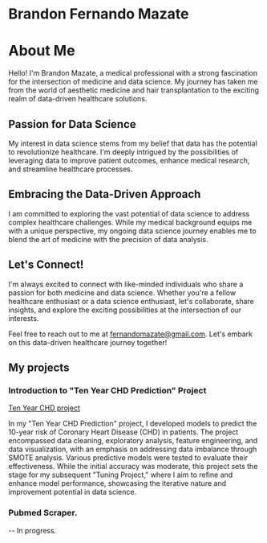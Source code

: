 # Brandon Fernando Mazate

# About Me

Hello! I'm Brandon Mazate, a medical professional with a strong fascination for the intersection of medicine and data science. My journey has taken me from the world of aesthetic medicine and hair transplantation to the exciting realm of data-driven healthcare solutions.

## Passion for Data Science

My interest in data science stems from my belief that data has the potential to revolutionize healthcare. I'm deeply intrigued by the possibilities of leveraging data to improve patient outcomes, enhance medical research, and streamline healthcare processes.

## Embracing the Data-Driven Approach

I am committed to exploring the vast potential of data science to address complex healthcare challenges. While my medical background equips me with a unique perspective, my ongoing data science journey enables me to blend the art of medicine with the precision of data analysis.

## Let's Connect!

I'm always excited to connect with like-minded individuals who share a passion for both medicine and data science. Whether you're a fellow healthcare enthusiast or a data science enthusiast, let's collaborate, share insights, and explore the exciting possibilities at the intersection of our interests.

Feel free to reach out to me at fernandomazate@gmail.com. Let's embark on this data-driven healthcare journey together!

## My projects

### Introduction to "Ten Year CHD Prediction" Project

[Ten Year CHD project](https://github.com/Fermazate/Heart-Disease-Prediction)

In my "Ten Year CHD Prediction" project, I developed models to predict the 10-year risk of Coronary Heart Disease (CHD) in patients. The project encompassed data cleaning, exploratory analysis, feature engineering, and data visualization, with an emphasis on addressing data imbalance through SMOTE analysis. Various predictive models were tested to evaluate their effectiveness. While the initial accuracy was moderate, this project sets the stage for my subsequent "Tuning Project," where I aim to refine and enhance model performance, showcasing the iterative nature and improvement potential in data science.

### Pubmed Scraper.

-- In progress. 
